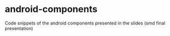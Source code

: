 # android-components

Code snippets of the android components presented in the slides (smd final presentation)

